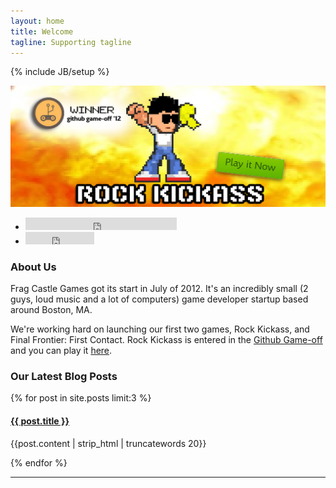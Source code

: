 ```yaml
---
layout: home
title: Welcome
tagline: Supporting tagline
---
```

{% include JB/setup %}

<!--start: Wrapper-->
<div id="wrapper">
    <!--start: Container -->
    <div class="container">
        <!-- start: Slider -->
        <div class="slider-wrapper">
            <a href="http://fragcastle.com/rock-kickass" onclick="_gaq.push(['_trackEvent', 'Hero Actions', 'Play', 'Play Rock Kickass']);">
                <img src="/assets/site/img/jumbotron/a.png" />
            </a>
        </div>
        <!-- end: Slider -->
        <div class="hero-social">
          <div class="container">
            <ul class="social-buttons">
              <li class="follow-btn">
                <iframe allowtransparency="true" frameborder="0" scrolling="no" src="http://platform.twitter.com/widgets/follow_button.1354761327.html#_=1355114446272&amp;id=twitter-widget-1&amp;lang=en&amp;screen_name=fragcastle&amp;show_count=true&amp;show_screen_name=true&amp;size=m" class="twitter-follow-button" style="width: 242px; height: 20px;" title="Twitter Follow Button" data-twttr-rendered="true"><!-- --></iframe>
              </li>
              <li class="tweet-btn">
                <iframe allowtransparency="true" frameborder="0" scrolling="no" src="http://platform.twitter.com/widgets/tweet_button.1354761327.html#_=1355114446269&amp;count=horizontal&amp;id=twitter-widget-0&amp;lang=en&amp;original_referer=http%3A%2F%2Ffragcastle.com%2F&amp;related=mdo%3ACreator%20of%20Rock%20Kickass&amp;size=m&amp;text=Frag Castle Games&amp;url=http%3A%2F%2fragcastle.com%2F&amp;via=fragcastle" class="twitter-share-button twitter-count-horizontal" style="width: 110px; height: 20px;" title="Twitter Tweet Button" data-twttr-rendered="true"><!-- --></iframe>
              </li>
            </ul>
          </div>
        </div>
        <div class="hero-social">
            <div class="span8">
                <div class="fb-like" data-href="http://www.facebook.com/FragCastle" data-send="true" data-width="450" data-show-faces="false" data-font="arial"></div>
            </div>
        </div>
        <!-- start: Row -->
        <div class="row">
            <div class="span8">
                <h3>About Us</h3>
                <p>
                    Frag Castle Games got its start in July of 2012. It's an incredibly small (2 guys, loud music and a lot of computers) game developer startup based around Boston, MA.
                </p>
                <p>
                    We're working hard on launching our first two games, Rock Kickass, and Final Frontier: First Contact. Rock Kickass is entered in the <a href="https://github.com/blog/1303-github-game-off">Github Game-off</a> and you can play it <a href="http://fragcastle.com/rock-kickass" onclick="_gaq.push(['_trackEvent', 'Home Actions', 'Play', 'Play Rock Kickass']);">here</a>.
                </p>
            </div>
            <div class="span4">
                <h3>Our Latest Blog Posts</h3>
                <div>
                    {% for post in site.posts limit:3 %}
                        <h4><a href="{{ BASE_PATH }}{{ post.url }}">{{ post.title }}</a></h4>
                        <p>{{post.content | strip_html | truncatewords 20}}</p>
                    {% endfor %}
                </div>
            </div>
        </div>
        <!-- end: Row -->
        <hr class="clean" />
    </div>
    <!--end: Container-->
</div>
<!-- end: Wrapper  -->

